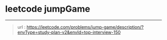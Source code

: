 # leetcode jumpGame
---
> url : https://leetcode.com/problems/jump-game/description/?envType=study-plan-v2&envId=top-interview-150
